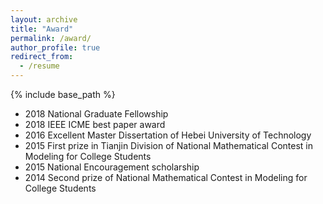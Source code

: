```yaml
---
layout: archive
title: "Award"
permalink: /award/
author_profile: true
redirect_from:
  - /resume
---
```


{% include base_path %}

* 2018 National Graduate Fellowship
* 2018 IEEE ICME best paper award
* 2016 Excellent Master Dissertation of Hebei University of Technology
* 2015 First prize in Tianjin Division of National Mathematical Contest in Modeling for College Students
* 2015 National Encouragement scholarship
* 2014 Second prize of National Mathematical Contest in Modeling for College Students